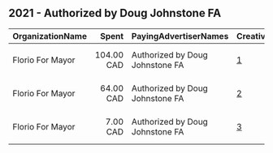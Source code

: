 ## 2021 - Authorized by Doug Johnstone FA 
|OrganizationName|Spent|PayingAdvertiserNames|CreativeUrls|Impressions|Genders|AgeBrackets|CountryCodes|BillingAddresses|CandidateBallotInformation|
|:---|---:|:---|:---|---:|:---|:---|:---|:---|:---|
|Florio For Mayor|104.00 CAD|Authorized by Doug Johnstone FA|[1](https://www.snap.com/political-ads/asset/5e2841d8af9d0cafed02ffd67b3c5db65d030d22c065838ad0bd9dddb360f9e3?mediaType=jpeg)|9,061||18+|canada|"1405 Columbia Road,Castlegar,V1N 4M1,CA"|Florio Vassilakakis|
|Florio For Mayor|64.00 CAD|Authorized by Doug Johnstone FA|[2](https://www.snap.com/political-ads/asset/c5c1dc75302dc789a7db983ccfb21c2a9bd127f8f52a6e31517c494c3bd6f493?mediaType=jpeg)|5,804||17+|canada|"1405 Columbia Road,Castlegar,V1N 4M1,CA"|Florio Vassilakakis|
|Florio For Mayor|7.00 CAD|Authorized by Doug Johnstone FA|[3](https://www.snap.com/political-ads/asset/1a202a85b54e07d8861e4c9ab06811221aab79470a40c65b92baabebd84db019?mediaType=jpeg)|757||17+|canada|"1405 Columbia Road,Castlegar,V1N 4M1,CA"|Florio Vassilakakis|
